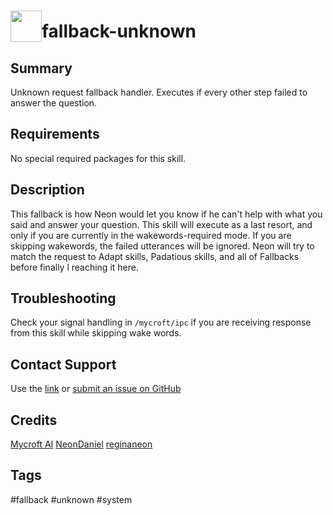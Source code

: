 # <img src='https://0000.us/klatchat/app/files/neon_images/icons/neon_skill.png' card_color="#FF8600" width="50" style="vertical-align:bottom">fallback-unknown

## Summary

Unknown request fallback handler. Executes if every other step failed to answer the question.

## Requirements

No special required packages for this skill.

## Description

This fallback is how Neon would let you know if he can't help with what you said and answer your question. This skill will execute as a last resort, and only if you are currently in the wakewords-required mode. If you are skipping wakewords, the failed utterances will be ignored. Neon will try to match the request to Adapt skills, Padatious skills, and all of Fallbacks before finally l reaching it here.

## Troubleshooting

Check your signal handling in `/mycroft/ipc` if you are receiving response from this skill while skipping wake words.

## Contact Support

Use the [link](https://neongecko.com/ContactUs) or [submit an issue on GitHub](https://help.github.com/en/articles/creating-an-issue)

## Credits
[Mycroft AI](https://github.com/MycroftAI)
[NeonDaniel](https://github.com/NeonDaniel)
[reginaneon](https://github.com/reginaneon)

## Tags
#fallback
#unknown
#system
